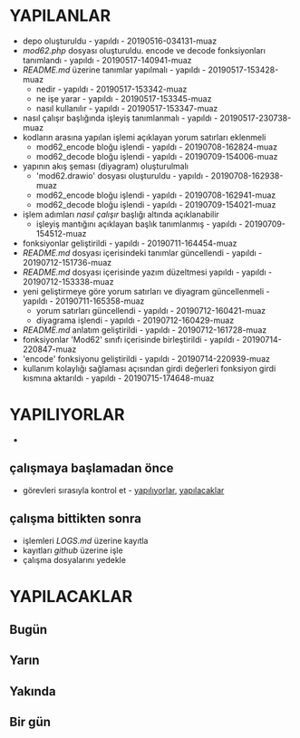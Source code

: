 # YAPILANLAR
- depo oluşturuldu - yapıldı - 20190516-034131-muaz
- *mod62.php* dosyası oluşturuldu. encode ve decode fonksiyonları tanımlandı - yapıldı - 20190517-140941-muaz
- *README.md* üzerine tanımlar yapılmalı - yapıldı - 20190517-153428-muaz
    - nedir - yapıldı - 20190517-153342-muaz
    - ne işe yarar - yapıldı - 20190517-153345-muaz
    - nasıl kullanılır - yapıldı - 20190517-153347-muaz
- nasıl çalışır başlığında işleyiş tanımlanmalı - yapıldı - 20190517-230738-muaz
- kodların arasına yapılan işlemi açıklayan yorum satırları eklenmeli
    - mod62_encode bloğu işlendi - yapıldı - 20190708-162824-muaz
    - mod62_decode bloğu işlendi - yapıldı - 20190709-154006-muaz
- yapının akış şeması (diyagram) oluşturulmalı
    - 'mod62.drawio' dosyası oluşturuldu - yapıldı - 20190708-162938-muaz
    - mod62_encode bloğu işlendi - yapıldı - 20190708-162941-muaz
    - mod62_decode bloğu işlendi - yapıldı - 20190709-154021-muaz
- işlem adımları *nasıl çalışır* başlığı altında açıklanabilir
    - işleyiş mantığını açıklayan başlık tanımlanmış - yapıldı - 20190709-154512-muaz
- fonksiyonlar geliştirildi - yapıldı - 20190711-164454-muaz
- *README.md* dosyası içerisindeki tanımlar güncellendi - yapıldı - 20190712-151736-muaz
- *README.md* dosyası içerisinde yazım düzeltmesi yapıldı - yapıldı - 20190712-153338-muaz
- yeni geliştirmeye göre yorum satırları ve diyagram güncellenmeli - yapıldı - 20190711-165358-muaz
    - yorum satırları güncellendi - yapıldı - 20190712-160421-muaz
    - diyagrama işlendi - yapıldı - 20190712-160429-muaz
- *README.md* anlatım geliştirildi - yapıldı - 20190712-161728-muaz
- fonksiyonlar 'Mod62' sınıfı içerisinde birleştirildi - yapıldı - 20190714-220847-muaz
- 'encode' fonksiyonu geliştirildi - yapıldı - 20190714-220939-muaz
- kullanım kolaylığı sağlaması açısından girdi değerleri fonksiyon girdi kısmına aktarıldı - yapıldı - 20190715-174648-muaz

# YAPILIYORLAR

- 

## çalışmaya başlamadan önce
- görevleri sırasıyla kontrol et - [yapılıyorlar](#yaplyorlar), [yapılacaklar](#yaplacaklar)

## çalışma bittikten sonra
- işlemleri *LOGS.md* üzerine kayıtla
- kayıtları *github* üzerine işle
- çalışma dosyalarını yedekle

# YAPILACAKLAR
## Bugün
## Yarın
## Yakında
## Bir gün
